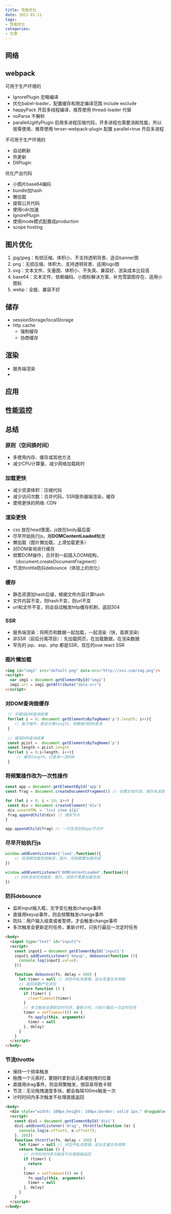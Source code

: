 ```yaml
---
title: 性能优化
date: 2021-01-11
tags: 
- 性能优化
categories: 
- 文章
---
```


## 网络

## webpack

可用于生产环境的
- IgnorePlugin 忽略编译
- 优化babel-loader，配置缓存和限定编译范围 include exclude
- happyPack 开启多线程编译，推荐使用 thread-loader 代替
- noParse 不解析
- parallelUglifyPlugin 启用多进程压缩代码，开多进程也需要消耗性能，所以按需使用，推荐使用 terser-webpack-plugin 配置 parallel=true 开启多进程

不可用于生产环境的
- 自动刷新
- 热更新
- DllPlugin

优化产出代码
- 小图片base64编码
- bundle加hash
- 懒加载
- 提取公共代码
- 使用cdn加速
- IgnorePlugin
- 使用mode模式配置成production
- scope hosting

## 图片优化

1. jpg/jpeg：有损压缩、体积小、不支持透明背景、适合banner图
2. png：无损压缩、体积大、支持透明背景、适用logo图
3. svg：文本文件、矢量图、体积小、不失真、兼容好、渲染成本比较高
4. base64：文本文件、依赖编码、小图标解决方案、补充雪碧图存在、适用小图标
5. webp：全能、兼容不好

## 储存

- sessionStorage/localStorage
- http cache
  - 强制缓存
  - 协商缓存

## 渲染

- 服务端渲染
- 

## 应用

## 性能监控

## 总结

### 原则（空间换时间）

- 多使用内存、缓存或其他方法
- 减少CPU计算量、减少网络加载耗时
### 加载更快

- 减少资源体积：压缩代码
- 减少访问次数：合并代码，SSR服务器端渲染，缓存
- 使用更快的网络: CDN
### 渲染更快

- css 放在head里面，js放在body最后面
- 尽早开始执行js，用**DOMContentLoaded**触发
- 懒加载（图片懒加载，上滑加载更多）
- 对DOM查询进行缓存
- 频繁DOM操作，合并到一起插入DOM结构，（document.createDocumentFragment）
- 节流throttle防抖debounce（体验上的优化）
### 缓存

- 静态资源加hash后缀，根据文件内容计算hash
- 文件内容不变，则hash不变，则url不变
- url和文件不变，则会自动触发http缓存机制，返回304
### SSR

- 服务端渲染：将网页和数据一起加载，一起渲染（快，首屏渲染）
- 非SSR（前后分离项目）：先加载网页，在加载数据，在渲染数据
- 早先的 jsp、asp、php 都是SSR，现在的vue react SSR
### 图片懒加载

```html
<img id="img1" src="default.png" data-src="http://xxx.com/img.png"/>
<script>
  var img1 = document.getElementById("img1")
  img1.src = img1.getAttribute("data-src")
</script>
```
### 对DOM查询做缓存

```js
 // 不缓存DOM查询结果
 for(let i = 0; document.getElementsByTagName('p').length; i++){
    // 每次循环，都会计算length，频繁操作DOM查询 
 }
 
 // 缓存DOM查询结果
 const pList =  document.getElementsByTagName('p')
 const length = pList.length
 for(let i = 0;i<length; i++){
     // 缓存length，只查询一次DON
 }
 ```
### 将频繁操作改为一次性操作

 ```js
const app = document.getElementById('app')
const frag = document.createDocumentFragment() // 创建文档片段，储存未渲染节点，此时还没插入DOM中

for (let i = 0; i < 10; i++) {
  const div = document.createElement('div')
  div.innerHTML = `list item ${i}`
  frag.appendChild(div) // 储存节点
}

app.appendChild(frag) // 一次性添加到app节点中
```
### 尽早开始执行js

```js
window.addEventListener('load',function(){
    // 资源都加载完成触发，图片、视频都要加载完成
})

window.addEventListener('DOMContentLoaded',function(){
    // DOM渲染完成触发，图片、视频不需要加载完成
})
```
### 防抖debounce

- 监听input输入框，文字变化触发change事件
- 直接用keyup事件，则会频繁触发change事件
- 防抖：用户输入结束或者暂停，才会触发change事件
- 多次触发会更新定时任务，重新计时，只执行最后一次定时任务

```html
<body>
  <input type="text" id="input1">
  <script>
    const input1 = document.getElementById('input1')
    input1.addEventListener('keyup', debounce(function (){
      console.log(input1.value);
    }))

    function debounce(fn, delay = 500) {
      let timer = null // 闭包中私有数据，延长变量生命周期
      // 返回函数产生闭包
      return function () {
        if (timer) {
          clearTimeout(timer)
        }
        // 多次触发会更新定时任务，重新计时，只执行最后一次定时任务
        timer = setTimeout(() => {
          fn.apply(this, arguments)
          timer = null
        }, delay)
      }
    }
  </script>
</body>
```
### 节流throttle

- 保持一个频率触发
- 拖拽一个元素时，要随时拿到该元素被拖拽的位置
- 直接用drag事件，则会频繁触发，很容易导致卡顿
- 节流：无论拖拽速度多快，都会每隔100ms触发一次
- 计时时间内多次触发不处理直接返回

```html
<body>
  <div style="width: 100px;height: 100px;border: solid 1px;" draggable="true" id="div1"></div>
  <script>
    const div1 = document.getElementById('div1')
    div1.addEventListener('drag', throttle(function (e) {
      console.log(e.offsetX, e.offsetY);
    }, 200))
    function throttle(fn, delay = 100) {
      let timer = null // 闭包中私有数据，延长变量生命周期
      return function () {
        // 计时时间内多次触发不处理直接返回
        if (timer) {
          return
        }
        timer = setTimeout(() => {
          fn.apply(this, arguments)
          timer = null
        }, delay)
      }
    }
  </script>
</body>
```